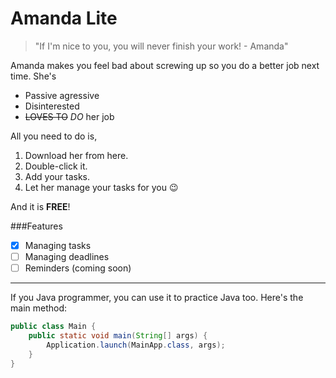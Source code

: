 # Amanda Lite
> "If I'm nice to you, you will never finish your work! - Amanda"

Amanda makes you feel bad about screwing up so you do a better job next time. She's

- Passive agressive
- Disinterested
- ~~LOVES TO~~ _DO_ her job

All you need to do is,

1. Download her from here.
2. Double-click it.
3. Add your tasks.
4. Let her manage your tasks for you 😉

And it is __FREE__!

###Features
- [x] Managing tasks
- [ ] Managing deadlines
- [ ] Reminders (coming soon)
  
---
If you Java programmer, you can use it to practice Java too. Here's the main method:
```java
public class Main {
    public static void main(String[] args) {
        Application.launch(MainApp.class, args);
    }
}
```